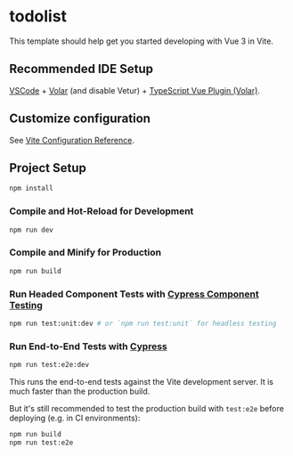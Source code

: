 # todolist

This template should help get you started developing with Vue 3 in Vite.

## Recommended IDE Setup

[VSCode](https://code.visualstudio.com/) + [Volar](https://marketplace.visualstudio.com/items?itemName=Vue.volar) (and disable Vetur) + [TypeScript Vue Plugin (Volar)](https://marketplace.visualstudio.com/items?itemName=Vue.vscode-typescript-vue-plugin).

## Customize configuration

See [Vite Configuration Reference](https://vitejs.dev/config/).

## Project Setup

```sh
npm install
```

### Compile and Hot-Reload for Development

```sh
npm run dev
```

### Compile and Minify for Production

```sh
npm run build
```

### Run Headed Component Tests with [Cypress Component Testing](https://on.cypress.io/component)

```sh
npm run test:unit:dev # or `npm run test:unit` for headless testing
```

### Run End-to-End Tests with [Cypress](https://www.cypress.io/)

```sh
npm run test:e2e:dev
```

This runs the end-to-end tests against the Vite development server.
It is much faster than the production build.

But it's still recommended to test the production build with `test:e2e` before deploying (e.g. in CI environments):

```sh
npm run build
npm run test:e2e
```
